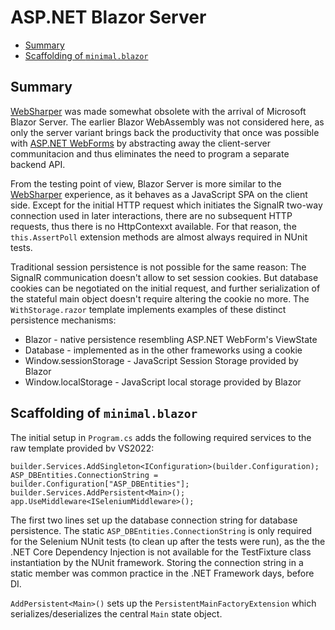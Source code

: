 # ASP.NET Blazor Server

* [Summary](#summary)
* [Scaffolding of ```minimal.blazor```](#scaffolding-of-minimal.blazor)

## Summary

 [WebSharper](websharper.md) was made somewhat obsolete with the arrival of
 Microsoft Blazor Server. The earlier Blazor WebAssembly was not considered
 here, as only the server variant brings back the productivity that once was
 possible with [ASP.NET WebForms](webforms-core.md) by abstracting away the client-server
 communitacion and thus eliminates the need to program a separate backend API.

 From the testing point of view, Blazor Server is more similar to the
 [WebSharper](websharper.md) experience, as it behaves as a JavaScript SPA on
 the client side. Except for the initial HTTP request which initiates the
 SignalR two-way connection used in later interactions, there are no subsequent
 HTTP requests, thus there is no HttpContexxt available. For that reason, the
 ```this.AssertPoll``` extension methods are almost always required in NUnit
 tests.

Traditional session persistence is not possible for the same reason: The SignalR
communication doesn't allow to set session cookies. But database cookies can be
negotiated on the initial request, and further serialization of the stateful
main object doesn't require altering the cookie no more. The
```WithStorage.razor``` template implements examples of these distinct
persistence mechanisms:

* Blazor - native persistence resembling ASP.NET WebForm's ViewState
* Database - implemented as in the other frameworks using a cookie
* Window.sessionStorage - JavaScript Session Storage provided by Blazor
* Window.localStorage - JavaScript local storage provided by Blazor


## Scaffolding of ```minimal.blazor```

The initial setup  in ```Program.cs``` adds the following required services to
the raw template provided bv VS2022:

```
builder.Services.AddSingleton<IConfiguration>(builder.Configuration);
ASP_DBEntities.ConnectionString = builder.Configuration["ASP_DBEntities"];
builder.Services.AddPersistent<Main>();
app.UseMiddleware<ISeleniumMiddleware>(); 
```

The first two lines set up the database connection string for database
persistence. The static ```ASP_DBEntities.ConnectionString``` is only required
for the Selenium NUnit tests (to clean up after the tests were run), as the the
.NET Core Dependency Injection is not available for the TestFixture class
instantiation by the NUnit framework. Storing the connection string in a static
member was common practice in the .NET Framework days, before DI.

```AddPersistent<Main>()``` sets up the ```PersistentMainFactoryExtension```
which serializes/deserializes the central ```Main``` state object.




